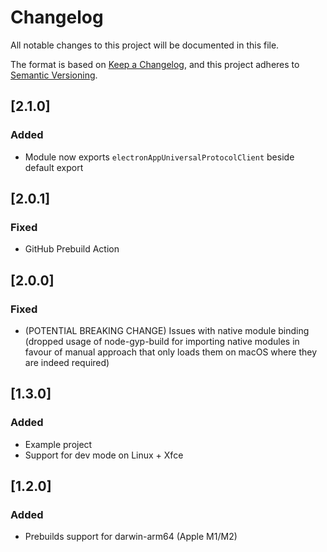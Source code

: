 # Changelog

All notable changes to this project will be documented in this file.

The format is based on [Keep a Changelog](https://keepachangelog.com/en/1.0.0/),
and this project adheres to [Semantic Versioning](https://semver.org/spec/v2.0.0.html).

## [2.1.0]

### Added
- Module now exports `electronAppUniversalProtocolClient` beside default export

## [2.0.1]

### Fixed
- GitHub Prebuild Action

## [2.0.0]

### Fixed
- (POTENTIAL BREAKING CHANGE) Issues with native module binding (dropped usage of node-gyp-build for importing native modules in favour of manual approach that only loads them on macOS where they are indeed required)

## [1.3.0]

### Added
- Example project
- Support for dev mode on Linux + Xfce

## [1.2.0]

### Added

- Prebuilds support for darwin-arm64 (Apple M1/M2)
